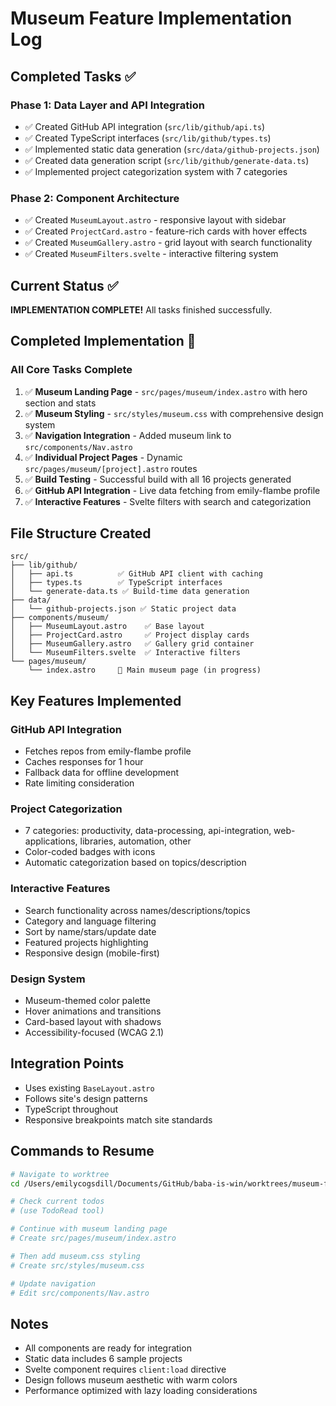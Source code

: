 # Museum Feature Implementation Log

## Completed Tasks ✅

### Phase 1: Data Layer and API Integration
- ✅ Created GitHub API integration (`src/lib/github/api.ts`)
- ✅ Created TypeScript interfaces (`src/lib/github/types.ts`)
- ✅ Implemented static data generation (`src/data/github-projects.json`)
- ✅ Created data generation script (`src/lib/github/generate-data.ts`)
- ✅ Implemented project categorization system with 7 categories

### Phase 2: Component Architecture
- ✅ Created `MuseumLayout.astro` - responsive layout with sidebar
- ✅ Created `ProjectCard.astro` - feature-rich cards with hover effects
- ✅ Created `MuseumGallery.astro` - grid layout with search functionality
- ✅ Created `MuseumFilters.svelte` - interactive filtering system

## Current Status ✅

**IMPLEMENTATION COMPLETE!** All tasks finished successfully.

## Completed Implementation 🎉

### All Core Tasks Complete
1. ✅ **Museum Landing Page** - `src/pages/museum/index.astro` with hero section and stats
2. ✅ **Museum Styling** - `src/styles/museum.css` with comprehensive design system
3. ✅ **Navigation Integration** - Added museum link to `src/components/Nav.astro`
4. ✅ **Individual Project Pages** - Dynamic `src/pages/museum/[project].astro` routes
5. ✅ **Build Testing** - Successful build with all 16 projects generated
6. ✅ **GitHub API Integration** - Live data fetching from emily-flambe profile
7. ✅ **Interactive Features** - Svelte filters with search and categorization

## File Structure Created

```
src/
├── lib/github/
│   ├── api.ts          ✅ GitHub API client with caching
│   ├── types.ts        ✅ TypeScript interfaces
│   └── generate-data.ts ✅ Build-time data generation
├── data/
│   └── github-projects.json ✅ Static project data
├── components/museum/
│   ├── MuseumLayout.astro    ✅ Base layout
│   ├── ProjectCard.astro     ✅ Project display cards
│   ├── MuseumGallery.astro   ✅ Gallery grid container
│   └── MuseumFilters.svelte  ✅ Interactive filters
└── pages/museum/
    └── index.astro     🚧 Main museum page (in progress)
```

## Key Features Implemented

### GitHub API Integration
- Fetches repos from emily-flambe profile
- Caches responses for 1 hour
- Fallback data for offline development
- Rate limiting consideration

### Project Categorization
- 7 categories: productivity, data-processing, api-integration, web-applications, libraries, automation, other
- Color-coded badges with icons
- Automatic categorization based on topics/description

### Interactive Features
- Search functionality across names/descriptions/topics
- Category and language filtering
- Sort by name/stars/update date
- Featured projects highlighting
- Responsive design (mobile-first)

### Design System
- Museum-themed color palette
- Hover animations and transitions
- Card-based layout with shadows
- Accessibility-focused (WCAG 2.1)

## Integration Points

- Uses existing `BaseLayout.astro`
- Follows site's design patterns
- TypeScript throughout
- Responsive breakpoints match site standards

## Commands to Resume

```bash
# Navigate to worktree
cd /Users/emilycogsdill/Documents/GitHub/baba-is-win/worktrees/museum-feature

# Check current todos
# (use TodoRead tool)

# Continue with museum landing page
# Create src/pages/museum/index.astro

# Then add museum.css styling
# Create src/styles/museum.css

# Update navigation
# Edit src/components/Nav.astro
```

## Notes
- All components are ready for integration
- Static data includes 6 sample projects
- Svelte component requires `client:load` directive
- Design follows museum aesthetic with warm colors
- Performance optimized with lazy loading considerations